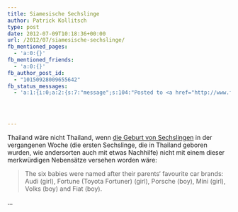 ```yaml
---
title: Siamesische Sechslinge
author: Patrick Kollitsch
type: post
date: 2012-07-09T10:18:36+00:00
url: /2012/07/siamesische-sechslinge/
fb_mentioned_pages:
  - 'a:0:{}'
fb_mentioned_friends:
  - 'a:0:{}'
fb_author_post_id:
  - "10150928009655642"
fb_status_messages:
  - 'a:1:{i:0;a:2:{s:7:"message";s:104:"Posted to <a href="http://www.facebook.com/10150928009655642" target="_blank">your Facebook Timeline</a>";s:5:"error";s:0:"";}}'




---
```

Thailand wäre nicht Thailand, wenn [die Geburt von Sechslingen][1] in der vergangenen Woche (die ersten Sechslinge, die in Thailand geboren wurden, wie andersorten auch mit etwas Nachhilfe) nicht mit einem dieser merkwürdigen Nebensätze versehen worden wäre:

> The six babies were named after their parents&#8216; favourite car brands: Audi (girl), Fortune (Toyota Fortuner) (girl), Porsche (boy), Mini (girl), Volks (boy) and Fiat (boy).

...

 [1]: http://www.bangkokpost.com/breakingnews/301288/woman-gives-birth-to-thailand-first-sextuplets
